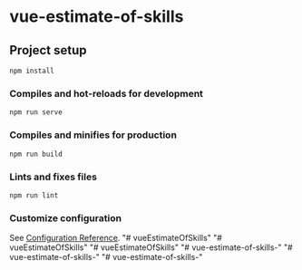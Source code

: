 # vue-estimate-of-skills

## Project setup
```
npm install
```

### Compiles and hot-reloads for development
```
npm run serve
```

### Compiles and minifies for production
```
npm run build
```

### Lints and fixes files
```
npm run lint
```

### Customize configuration
See [Configuration Reference](https://cli.vuejs.org/config/).
"# vueEstimateOfSkills" 
"# vueEstimateOfSkills" 
"# vueEstimateOfSkills" 
"# vue-estimate-of-skills-" 
"# vue-estimate-of-skills-" 
"# vue-estimate-of-skills-" 
